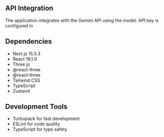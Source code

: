## API Integration

The application integrates with the Gemini API using the model. API key is configured in

## Dependencies

- Next.js 15.5.3
- React 19.1.0
- Three.js 
- @react-three
- @react-three
- Tailwind CSS 
- TypeScript 
- Zustand 

## Development Tools

- Turbopack for fast development
- ESLint for code quality
- TypeScript for type safety



